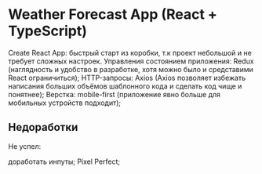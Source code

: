 # Weather Forecast App (React + TypeScript)

 Create React App: быстрый старт из коробки, т.к проект небольшой и не требует сложных настроек. 
 Управления состоянием приложения: Redux (наглядность и удобство в разработке, хотя можно было и средставими Reaсt ограничиться);
 HTTP-запросы: Axios (Axios позволяет избежать написания больших объёмов шаблонного кода и сделать код чище и понятнее);
 Верстка: mobile-first (приложение явно больше для мобильных устройств подходит);
 
 ## Недоработки
 
 Не успел:
 
 доработать инпуты;
 Pixel Perfect;
